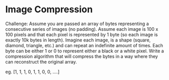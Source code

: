 # Image Compression

Challenge:
Assume you are passed an array of bytes representing a consecutive series of images (no padding).
Assume each image is 100 x 100 pixels and that each pixel is represented by 1 byte (so each image is exactly 10k bytes in length).
Imagine each image, is a shape (square, diamond, triangle, etc.) and can repeat an indefinite amount of times.
Each byte can be either 1 or 0 to represent either a black or a white pixel.
Write a compression algorithm that will compress the bytes in a way where they can reconstruct the original array.

eg. [1, 1, 1, 0, 1, 1, 0, 0, ....]
